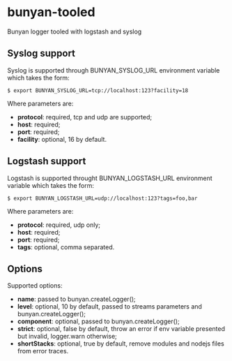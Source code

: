 # bunyan-tooled
Bunyan logger tooled with logstash and syslog

## Syslog support
Syslog is supported through BUNYAN_SYSLOG_URL environment variable which takes the form:
```
$ export BUNYAN_SYSLOG_URL=tcp://localhost:123?facility=18
```
Where parameters are:
- **protocol**: required, tcp and udp are supported;
- **host**: required;
- **port**: required;
- **facility**: optional, 16 by default.

## Logstash support
Logstash is supported throught BUNYAN_LOGSTASH_URL environment variable which takes the form:
```
$ export BUNYAN_LOGSTASH_URL=udp://localhost:123?tags=foo,bar
```
Where parameters are:
- **protocol**: required, udp only;
- **host**: required;
- **port**: required;
- **tags**: optional, comma separated.

## Options
Supported options:
- **name**: passed to bunyan.createLogger();
- **level**: optional, 10 by default, passed to streams parameters and bunyan.createLogger();
- **component**: optional, passed to bunyan.createLogger();
- **strict**: optional, false by default, throw an error if env variable presented but invalid, logger.warn otherwise;
- **shortStacks**: optional, true by default, remove modules and nodejs files from error traces.

